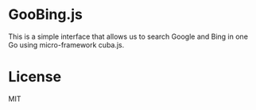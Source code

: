 # GooBing.js

This is a simple interface that allows us to search Google and Bing in one Go using micro-framework cuba.js.

# License

MIT
